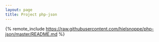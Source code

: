 ```yaml
---
layout: page
title: Project php-json
---
```


{% remote_include https://raw.githubusercontent.com/hielsnoppe/php-json/master/README.md %}
